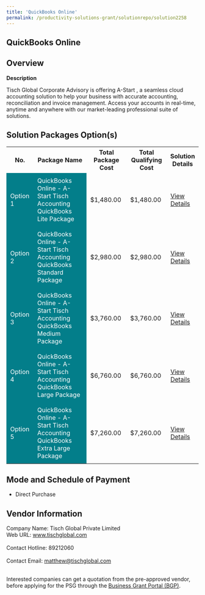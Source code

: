 ```yaml
---
title: 'QuickBooks Online'
permalink: /productivity-solutions-grant/solutionrepo/solution2258
---
```


## QuickBooks Online

## Overview

**Description**

Tisch Global Corporate Advisory is offering A-Start , a seamless cloud accounting solution to help your business with accurate accounting, reconciliation and invoice management. Access your accounts in real-time, anytime and anywhere with our market-leading professional suite of solutions.

## Solution Packages Option(s)

<table>
<tr>
<th><b>No.</b></th>
<th><b>Package Name</b></th>
<th><b>Total Package Cost</b></th>
<th><b>Total Qualifying Cost</b></th>
<th><b>Solution Details</b></th>
</tr>
<tr>
<td style='padding: 10px; background-color: #037E8A; color: #FFFFFF;'>Option 1</td>
<td style='padding: 10px; background-color: #037E8A; color: #FFFFFF;'>QuickBooks Online - A-Start Tisch Accounting QuickBooks Lite Package</td>
<td style='padding: 10px;'>$1,480.00</td>
<td style='padding: 10px;'>$1,480.00</td>
<td style='padding: 10px;'><a href='https://www.gobusiness.gov.sg/images/psg/TischGlobal20200717_Desensitised_Annex_3_Part_1.pdf' target='_blank'>View Details</a></td>
</tr>
<tr>
<td style='padding: 10px; background-color: #037E8A; color: #FFFFFF;'>Option 2</td>
<td style='padding: 10px; background-color: #037E8A; color: #FFFFFF;'>QuickBooks Online - A-Start Tisch Accounting QuickBooks Standard Package</td>
<td style='padding: 10px;'>$2,980.00</td>
<td style='padding: 10px;'>$2,980.00</td>
<td style='padding: 10px;'><a href='https://www.gobusiness.gov.sg/images/psg/TischGlobal20200717_Desensitised_Annex_3_Part_2.pdf' target='_blank'>View Details</a></td>
</tr>
<tr>
<td style='padding: 10px; background-color: #037E8A; color: #FFFFFF;'>Option 3</td>
<td style='padding: 10px; background-color: #037E8A; color: #FFFFFF;'>QuickBooks Online - A-Start Tisch Accounting QuickBooks Medium Package</td>
<td style='padding: 10px;'>$3,760.00</td>
<td style='padding: 10px;'>$3,760.00</td>
<td style='padding: 10px;'><a href='https://www.gobusiness.gov.sg/images/psg/TischGlobal20200717_Desensitised_Annex_3_Part_3.pdf' target='_blank'>View Details</a></td>
</tr>
<tr>
<td style='padding: 10px; background-color: #037E8A; color: #FFFFFF;'>Option 4</td>
<td style='padding: 10px; background-color: #037E8A; color: #FFFFFF;'>QuickBooks Online - A-Start Tisch Accounting QuickBooks Large Package</td>
<td style='padding: 10px;'>$6,760.00</td>
<td style='padding: 10px;'>$6,760.00</td>
<td style='padding: 10px;'><a href='https://www.gobusiness.gov.sg/images/psg/TischGlobal20200717_Desensitised_Annex_3_Part_4.pdf' target='_blank'>View Details</a></td>
</tr>
<tr>
<td style='padding: 10px; background-color: #037E8A; color: #FFFFFF;'>Option 5</td>
<td style='padding: 10px; background-color: #037E8A; color: #FFFFFF;'>QuickBooks Online - A-Start Tisch Accounting QuickBooks Extra Large Package</td>
<td style='padding: 10px;'>$7,260.00</td>
<td style='padding: 10px;'>$7,260.00</td>
<td style='padding: 10px;'><a href='https://www.gobusiness.gov.sg/images/psg/TischGlobal20200717_Desensitised_Annex_3_Part_5_1.pdf' target='_blank'>View Details</a></td>
</tr>
</table>

## Mode and Schedule of Payment

 - Direct Purchase

## Vendor Information

 Company Name: Tisch Global Private Limited<br>Web URL: www.tischglobal.com <br><br>Contact Hotline: 89212060 <br><br>Contact Email: matthew@tischglobal.com <br><br>

Interested companies can get a quotation from the pre-approved vendor, before applying for the PSG through the <a href='https://www.businessgrants.gov.sg/' target='_blank' rel='noopener'>Business Grant Portal (BGP)</a>.

<script src="/jquery/resize-tables.js"></script>
